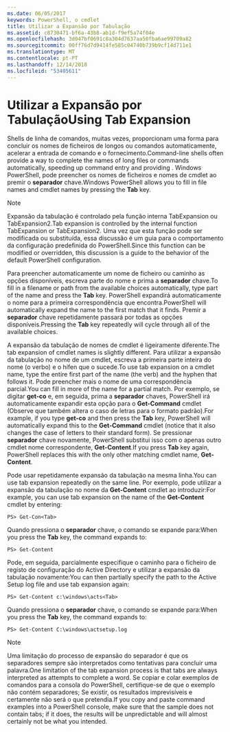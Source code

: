 ```yaml
---
ms.date: 06/05/2017
keywords: PowerShell, o cmdlet
title: Utilizar a Expansão por Tabulação
ms.assetid: c8730471-bf6a-43b8-ab1d-f9ef5a74f04e
ms.openlocfilehash: 3d047bf0691c8a304d7637aa50fba6ae99709a82
ms.sourcegitcommit: 00ff76d7d9414fe585c04740b739b9cf14d711e1
ms.translationtype: MT
ms.contentlocale: pt-PT
ms.lasthandoff: 12/14/2018
ms.locfileid: "53405611"
---
```

# <a name="using-tab-expansion"></a><span data-ttu-id="5a4a3-103">Utilizar a Expansão por Tabulação</span><span class="sxs-lookup"><span data-stu-id="5a4a3-103">Using Tab Expansion</span></span>

<span data-ttu-id="5a4a3-104">Shells de linha de comandos, muitas vezes, proporcionam uma forma para concluir os nomes de ficheiros de longos ou comandos automaticamente, acelerar a entrada de comando e o fornecimento.</span><span class="sxs-lookup"><span data-stu-id="5a4a3-104">Command-line shells often provide a way to complete the names of long files or commands automatically, speeding up command entry and providing .</span></span> <span data-ttu-id="5a4a3-105">Windows PowerShell, pode preencher os nomes de ficheiros e nomes de cmdlet ao premir o **separador** chave.</span><span class="sxs-lookup"><span data-stu-id="5a4a3-105">Windows PowerShell allows you to fill in file names and cmdlet names by pressing the **Tab** key.</span></span>

> [!NOTE]
> <span data-ttu-id="5a4a3-106">Expansão da tabulação é controlado pela função interna TabExpansion ou TabExpansion2.</span><span class="sxs-lookup"><span data-stu-id="5a4a3-106">Tab expansion is controlled by the internal function TabExpansion or TabExpansion2.</span></span> <span data-ttu-id="5a4a3-107">Uma vez que esta função pode ser modificada ou substituída, essa discussão é um guia para o comportamento da configuração predefinida do PowerShell.</span><span class="sxs-lookup"><span data-stu-id="5a4a3-107">Since this function can be modified or overridden, this discussion is a guide to the behavior of the default PowerShell configuration.</span></span>

<span data-ttu-id="5a4a3-108">Para preencher automaticamente um nome de ficheiro ou caminho as opções disponíveis, escreva parte do nome e prima a **separador** chave.</span><span class="sxs-lookup"><span data-stu-id="5a4a3-108">To fill in a filename or path from the available choices automatically, type part of the name and press the **Tab** key.</span></span> <span data-ttu-id="5a4a3-109">PowerShell expandirá automaticamente o nome para a primeira correspondência que encontra.</span><span class="sxs-lookup"><span data-stu-id="5a4a3-109">PowerShell will automatically expand the name to the first match that it finds.</span></span> <span data-ttu-id="5a4a3-110">Premir a **separador** chave repetidamente passará por todas as opções disponíveis.</span><span class="sxs-lookup"><span data-stu-id="5a4a3-110">Pressing the **Tab** key repeatedly will cycle through all of the available choices.</span></span>

<span data-ttu-id="5a4a3-111">A expansão da tabulação de nomes de cmdlet é ligeiramente diferente.</span><span class="sxs-lookup"><span data-stu-id="5a4a3-111">The tab expansion of cmdlet names is slightly different.</span></span> <span data-ttu-id="5a4a3-112">Para utilizar a expansão da tabulação no nome de um cmdlet, escreva a primeira parte inteira do nome (o verbo) e o hífen que o sucede.</span><span class="sxs-lookup"><span data-stu-id="5a4a3-112">To use tab expansion on a cmdlet name, type the entire first part of the name (the verb) and the hyphen that follows it.</span></span> <span data-ttu-id="5a4a3-113">Pode preencher mais o nome de uma correspondência parcial.</span><span class="sxs-lookup"><span data-stu-id="5a4a3-113">You can fill in more of the name for a partial match.</span></span> <span data-ttu-id="5a4a3-114">Por exemplo, se digitar **get-co** e, em seguida, prima a **separador** chaves, PowerShell irá automaticamente expandir esta opção para o **Get-Command** cmdlet (Observe que também altera o caso de letras para o formato padrão).</span><span class="sxs-lookup"><span data-stu-id="5a4a3-114">For example, if you type **get-co** and then press the **Tab** key, PowerShell will automatically expand this to the **Get-Command** cmdlet (notice that it also changes the case of letters to their standard form).</span></span> <span data-ttu-id="5a4a3-115">Se pressionar **separador** chave novamente, PowerShell substitui isso com o apenas outro cmdlet nome correspondente, **Get-Content**.</span><span class="sxs-lookup"><span data-stu-id="5a4a3-115">If you press **Tab** key again, PowerShell replaces this with the only other matching cmdlet name, **Get-Content**.</span></span>

<span data-ttu-id="5a4a3-116">Pode usar repetidamente expansão da tabulação na mesma linha.</span><span class="sxs-lookup"><span data-stu-id="5a4a3-116">You can use tab expansion repeatedly on the same line.</span></span> <span data-ttu-id="5a4a3-117">Por exemplo, pode utilizar a expansão da tabulação no nome da **Get-Content** cmdlet ao introduzir:</span><span class="sxs-lookup"><span data-stu-id="5a4a3-117">For example, you can use tab expansion on the name of the **Get-Content** cmdlet by entering:</span></span>

```
PS> Get-Con<Tab>
```

<span data-ttu-id="5a4a3-118">Quando pressiona o **separador** chave, o comando se expande para:</span><span class="sxs-lookup"><span data-stu-id="5a4a3-118">When you press the **Tab** key, the command expands to:</span></span>

```
PS> Get-Content
```

<span data-ttu-id="5a4a3-119">Pode, em seguida, parcialmente especifique o caminho para o ficheiro de registo de configuração do Active Directory e utilizar a expansão da tabulação novamente:</span><span class="sxs-lookup"><span data-stu-id="5a4a3-119">You can then partially specify the path to the Active Setup log file and use tab expansion again:</span></span>

```
PS> Get-Content c:\windows\acts<Tab>
```

<span data-ttu-id="5a4a3-120">Quando pressiona o **separador** chave, o comando se expande para:</span><span class="sxs-lookup"><span data-stu-id="5a4a3-120">When you press the **Tab** key, the command expands to:</span></span>

```
PS> Get-Content C:\windows\actsetup.log
```

> [!NOTE]
> <span data-ttu-id="5a4a3-121">Uma limitação do processo de expansão do separador é que os separadores sempre são interpretados como tentativas para concluir uma palavra.</span><span class="sxs-lookup"><span data-stu-id="5a4a3-121">One limitation of the tab expansion process is that tabs are always interpreted as attempts to complete a word.</span></span> <span data-ttu-id="5a4a3-122">Se copiar e colar exemplos de comandos para a consola do PowerShell, certifique-se de que o exemplo não contém separadores; Se existir, os resultados imprevisíveis e certamente não será o que pretendia.</span><span class="sxs-lookup"><span data-stu-id="5a4a3-122">If you copy and paste command examples into a PowerShell console, make sure that the sample does not contain tabs; if it does, the results will be unpredictable and will almost certainly not be what you intended.</span></span>